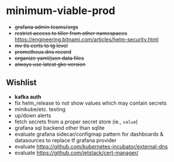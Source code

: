 minimum-viable-prod
===

- ~~grafana admin teams/orgs~~
- ~~restrict access to tiller from other namespaces~~
    https://engineering.bitnami.com/articles/helm-security.html
- ~~mv tls certs to tg level~~
- ~~prometheus dns record~~
- ~~organize yaml/json data files~~
- ~~always use latest gke version~~

Wishlist
---

- **kafka auth**
- fix helm_release to not show values which may contain secrets
- minikube/etc. testing
- up/down alerts
- fetch secrets from a proper secret store (ie., `value`)
- grafana sql backend other than sqlite
- evaluate grafana sidecar/configmap pattern for dashboards & datasources to
  replace tf grafana provider
- evaluate https://github.com/kubernetes-incubator/external-dns
- evaluate https://github.com/jetstack/cert-manager/
